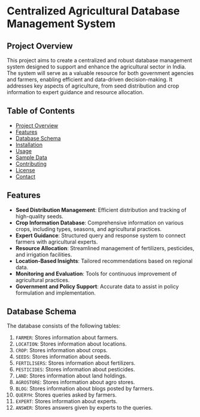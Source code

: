 # Centralized Agricultural Database Management System

## Project Overview

This project aims to create a centralized and robust database management system designed to support and enhance the agricultural sector in India. The system will serve as a valuable resource for both government agencies and farmers, enabling efficient and data-driven decision-making. It addresses key aspects of agriculture, from seed distribution and crop information to expert guidance and resource allocation.

## Table of Contents

- [Project Overview](#project-overview)
- [Features](#features)
- [Database Schema](#database-schema)
- [Installation](#installation)
- [Usage](#usage)
- [Sample Data](#sample-data)
- [Contributing](#contributing)
- [License](#license)
- [Contact](#contact)

## Features

- **Seed Distribution Management**: Efficient distribution and tracking of high-quality seeds.
- **Crop Information Database**: Comprehensive information on various crops, including types, seasons, and agricultural practices.
- **Expert Guidance**: Structured query and response system to connect farmers with agricultural experts.
- **Resource Allocation**: Streamlined management of fertilizers, pesticides, and irrigation facilities.
- **Location-Based Insights**: Tailored recommendations based on regional data.
- **Monitoring and Evaluation**: Tools for continuous improvement of agricultural practices.
- **Government and Policy Support**: Accurate data to assist in policy formulation and implementation.

## Database Schema

The database consists of the following tables:

1. `FARMER`: Stores information about farmers.
2. `LOCATION`: Stores information about locations.
3. `CROP`: Stores information about crops.
4. `SEEDS`: Stores information about seeds.
5. `FERTILISERS`: Stores information about fertilizers.
6. `PESTICIDES`: Stores information about pesticides.
7. `LAND`: Stores information about land holdings.
8. `AGROSTORE`: Stores information about agro stores.
9. `BLOG`: Stores information about blogs posted by farmers.
10. `QUERYH`: Stores queries asked by farmers.
11. `EXPERT`: Stores information about experts.
12. `ANSWER`: Stores answers given by experts to the queries.


